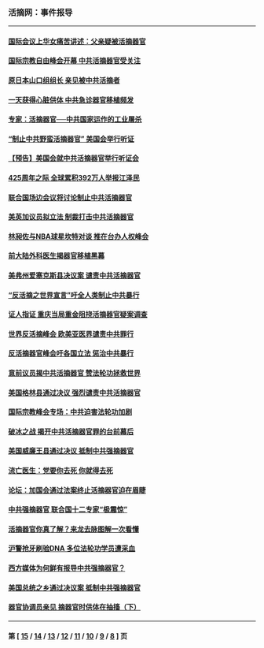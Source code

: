 ### 活摘网：事件报导
---
#### [国际会议上华女痛苦讲述：父亲疑被活摘器官](../../pages/nf5877/n13771583.md?07040430) 
#### [国际宗教自由峰会开幕 中共活摘器官受关注](../../pages/nf5877/n13769995.md?07040430) 
#### [原日本山口组组长 亲见被中共活摘者](../../pages/nf5877/n13767360.md?07040430) 
#### [一天获得心脏供体 中共急诊器官移植频发](../../pages/nf5877/n13764689.md?07040430) 
#### [专家：活摘器官──中共国家运作的工业屠杀](../../pages/nf5877/n13761178.md?07040430) 
#### [“制止中共野蛮活摘器官” 美国会举行听证](../../pages/nf5877/n13735831.md?07040430) 
#### [【预告】美国会就中共活摘器官举行听证会](../../pages/nf5877/n13732843.md?07040430) 
#### [425周年之际 全球累积392万人举报江泽民](../../pages/nf5877/n13719232.md?07040430) 
#### [联合国场边会议将讨论制止中共活摘器官](../../pages/nf5877/n13656361.md?07040430) 
#### [美英加议员拟立法 制裁打击中共活摘器官](../../pages/nf5877/n13430251.md?07040430) 
#### [林昶佐与NBA球星坎特对谈 推在台办人权峰会](../../pages/nf5877/n13414467.md?07040430) 
#### [前大陆外科医生揭器官移植黑幕](../../pages/nf5877/n13401416.md?07040430) 
#### [美弗州爱塞克斯县决议案 谴责中共活摘器官](../../pages/nf5877/n13320919.md?07040430) 
#### [“反活摘之世界宣言”吁全人类制止中共暴行](../../pages/nf5877/n13259730.md?07040430) 
#### [证人指证 重庆当局重金阻挠活摘器官疑案调查](../../pages/nf5877/n13259127.md?07040430) 
#### [世界反活摘峰会 欧美亚医界谴责中共罪行](../../pages/nf5877/n13253550.md?07040430) 
#### [反活摘器官峰会吁各国立法 惩治中共暴行](../../pages/nf5877/n13245052.md?07040430) 
#### [意前议员揭中共活摘器官 赞法轮功拯救世界](../../pages/nf5877/n13203445.md?07040430) 
#### [美国格林县通过决议 强烈谴责中共活摘器官](../../pages/nf5877/n13119367.md?07040430) 
#### [国际宗教峰会专场：中共迫害法轮功加剧](../../pages/nf5877/n13088279.md?07040430) 
#### [破冰之战 揭开中共活摘器官罪的台前幕后](../../pages/nf5877/n13082457.md?07040430) 
#### [美国威廉王县通过决议 抵制中共强摘器官](../../pages/nf5877/n13056521.md?07040430) 
#### [流亡医生：党要你去死 你就得去死](../../pages/nf5877/n13052835.md?07040430) 
#### [论坛：加国会通过法案终止活摘器官迫在眉睫](../../pages/nf5877/n13029839.md?07040430) 
#### [中共强摘器官 联合国十二专家“极震惊”](../../pages/nf5877/n13024313.md?07040430) 
#### [活摘器官你真了解？来龙去脉图解一次看懂](../../pages/nf5877/n13013820.md?07040430) 
#### [沪警抢牙刷验DNA 多位法轮功学员遭采血](../../pages/nf5877/n12969218.md?07040430) 
#### [西方媒体为何鲜有报导中共强摘器官？](../../pages/nf5877/n12932034.md?07040430) 
#### [美国总统之乡通过决议案 抵制中共强摘器官](../../pages/nf5877/n12908242.md?07040430) 
#### [器官协调员亲见 摘器官时供体在抽搐（下）](../../pages/nf5877/n12898622.md?07040430) 

---
#### 第 [ [15](./15.md?07040430) / [14](./14.md?07040430) / [13](./13.md?07040430) / [12](./12.md?07040430) / [11](./11.md?07040430) / [10](./10.md?07040430) / [9](./9.md?07040430) / [8](./8.md?07040430) ] 页
